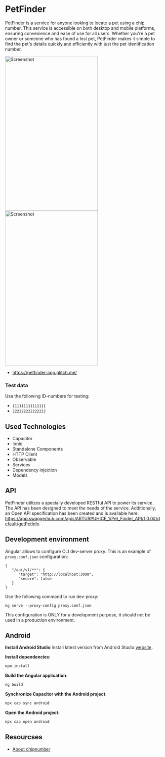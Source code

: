 # PetFinder

PetFinder is a service for anyone looking to locate a pet using a chip number. This service is accessible on both desktop and mobile platforms, ensuring convenience and ease of use for all users. Whether you're a pet owner or someone who has found a lost pet, PetFinder makes it simple to find the pet's details quickly and efficiently with just the pet identification number.

<img src="https://github.com/user-attachments/assets/348353c5-9b48-4ecb-a772-9101dae09444" alt="Screenshot" width="300" height="500"/>
<img src="https://github.com/user-attachments/assets/0a646737-0798-4be1-87f1-e4e915880944" alt="Screenshot" width="300" height="500"/>

* https://petfinder-app.glitch.me/

### Test data
Use the following ID-numbers for testing:
* `111111111111111`
* `222222222222222`


## Used Technologies
* Capacitor
* Ionic
* Standalone Components
* HTTP Client
* Observable
* Services
* Dependency injection
* Models

## API

PetFinder utilizes a specially developed RESTful API to power its service. The API has been designed to meet the needs of the service. Additionally, an Open API specification has been created and is available here:
https://app.swaggerhub.com/apis/ARTURPUHICE_1/Pet_Finder_API/1.0.0#/default/getPetInfo

## Development environment

Angular allows to configure CLI dev-server proxy. This is an example of `proxy.conf.json` configuration:
```
{
   "/api/v1/**": {
      "target": "http://localhost:3000",
      "secure": false
   }
}
```
Use the following command to run dev-proxy:
```
ng serve --proxy-config proxy.conf.json
```
This configuration is ONLY for a development purpose, it should not be used in a production environment.

## Android

**Install Android Studio**
Install latest version from Android Studio [website](https://developer.android.com/studio).

**Install dependencies**:
```bash
npm install
```

**Build the Angular application**:
```bash
ng build
```

**Synchronize Capacitor with the Android project**:
```bash
npx cap sync android
```

**Open the Android project**:
```bash
npx cap open android
```
## Resourcses
* [About chipnumber](https://chipnummer.nl/over)
